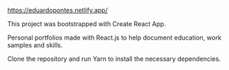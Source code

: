 https://eduardopontes.netlify.app/

This project was bootstrapped with Create React App.

Personal portfolios made with React.js to help document education, work samples and skills.

Clone the repository and run Yarn to install the necessary dependencies.
